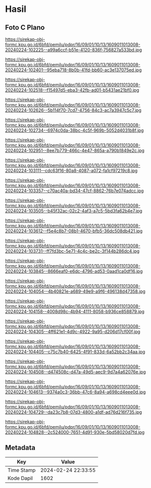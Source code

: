 # Hasil

## Foto C Plano

https://sirekap-obj-formc.kpu.go.id/6bfd/pemilu/pdpr/16/09/01/10/13/1609011013008-20240224-102225--a99a6ccf-b51e-4120-836f-756827a533bd.jpg

https://sirekap-obj-formc.kpu.go.id/6bfd/pemilu/pdpr/16/09/01/10/13/1609011013008-20240224-102401--95eba718-8b0b-41fd-bb60-ac3e137075ed.jpg

https://sirekap-obj-formc.kpu.go.id/6bfd/pemilu/pdpr/16/09/01/10/13/1609011013008-20240224-102518--f15497d5-eba3-42fb-ad01-b5431ae21bf0.jpg

https://sirekap-obj-formc.kpu.go.id/6bfd/pemilu/pdpr/16/09/01/10/13/1609011013008-20240224-102626--5b114f70-7cd7-4756-84c3-ac7a3947c5c7.jpg

https://sirekap-obj-formc.kpu.go.id/6bfd/pemilu/pdpr/16/09/01/10/13/1609011013008-20240224-102734--6974c0da-38bc-4c5f-969b-5052d4031b8f.jpg

https://sirekap-obj-formc.kpu.go.id/6bfd/pemilu/pdpr/16/09/01/10/13/1609011013008-20240224-102951--8ee7b779-466c-4e47-865a-a790b1849e2c.jpg

https://sirekap-obj-formc.kpu.go.id/6bfd/pemilu/pdpr/16/09/01/10/13/1609011013008-20240224-103111--cdc63f16-80a8-4087-a072-fa1cf97219c8.jpg

https://sirekap-obj-formc.kpu.go.id/6bfd/pemilu/pdpr/16/09/01/10/13/1609011013008-20240224-103357--c70ac40a-bd34-47cf-8862-76b7e074adcc.jpg

https://sirekap-obj-formc.kpu.go.id/6bfd/pemilu/pdpr/16/09/01/10/13/1609011013008-20240224-103505--b45f32ac-02c2-4af3-a7c5-5bd3fa62b4e7.jpg

https://sirekap-obj-formc.kpu.go.id/6bfd/pemilu/pdpr/16/09/01/10/13/1609011013008-20240224-103612--f5e4c8b7-08b1-4670-bfb5-36dc508db421.jpg

https://sirekap-obj-formc.kpu.go.id/6bfd/pemilu/pdpr/16/09/01/10/13/1609011013008-20240224-103731--ff7fd3bc-5e71-4c4c-be2c-3f144b286dc4.jpg

https://sirekap-obj-formc.kpu.go.id/6bfd/pemilu/pdpr/16/09/01/10/13/1609011013008-20240224-103845--8666eaf0-e6dc-4796-ad53-0aad1ca0df16.jpg

https://sirekap-obj-formc.kpu.go.id/6bfd/pemilu/pdpr/16/09/01/10/13/1609011013008-20240224-104054--4b40821e-a689-49e9-a9f6-496138d47358.jpg

https://sirekap-obj-formc.kpu.go.id/6bfd/pemilu/pdpr/16/09/01/10/13/1609011013008-20240224-104158--4008d98c-4b94-4111-8058-b936ce858879.jpg

https://sirekap-obj-formc.kpu.go.id/6bfd/pemilu/pdpr/16/09/01/10/13/1609011013008-20240224-104305--4ff621e1-4d9c-4922-9a95-d206d17cf00f.jpg

https://sirekap-obj-formc.kpu.go.id/6bfd/pemilu/pdpr/16/09/01/10/13/1609011013008-20240224-104405--c75c7b40-6425-4f91-833d-6a52bb2c34aa.jpg

https://sirekap-obj-formc.kpu.go.id/6bfd/pemilu/pdpr/16/09/01/10/13/1609011013008-20240224-104508--d474508c-d47a-49d5-aec9-9d7a4a62076e.jpg

https://sirekap-obj-formc.kpu.go.id/6bfd/pemilu/pdpr/16/09/01/10/13/1609011013008-20240224-104613--9374a0c3-36bb-47c6-8a94-a698cd4eee0d.jpg

https://sirekap-obj-formc.kpu.go.id/6bfd/pemilu/pdpr/16/09/01/10/13/1609011013008-20240224-104729--da23c7b8-07d3-4800-a1df-ad76d216f735.jpg

https://sirekap-obj-formc.kpu.go.id/6bfd/pemilu/pdpr/16/09/01/10/13/1609011013008-20240224-104828--2c524000-7651-4d91-930e-5bd58020d7fd.jpg


## Metadata

| Key        | Value               |
| ---------- | ------------------- |
| Time Stamp | 2024-02-24 22:33:55 |
| Kode Dapil | 1602                |



